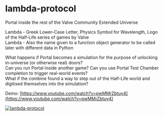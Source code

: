 # lambda-protocol
Portal inside the rest of the Valve Community Extended Universe

Lambda - Greek Lower-Case Letter, Physics Symbol for Wavelength, Logo of the Half-Life series of games by Valve \
Lambda - Also the name given to a function object generator to be called later with different data in Python

What happens if Portal becomes a simulation for the purpose of unlocking in-universe (or otherwise real) doors? \
Can you run Portal inside another game? Can you use Portal Test Chamber completion to trigger real-world events? \
What if the combine found a way to step out of the Half-Life world and digitised themselves into the simulation?

Demo: [https://www.youtube.com/watch?v=pwMMrZbtuy4](https://www.youtube.com/watch?v=pwMMrZbtuy4)

[![lambda-protocol](https://img.youtube.com/vi/pwMMrZbtuy4/0.jpg)](https://www.youtube.com/watch?v=pwMMrZbtuy4)
